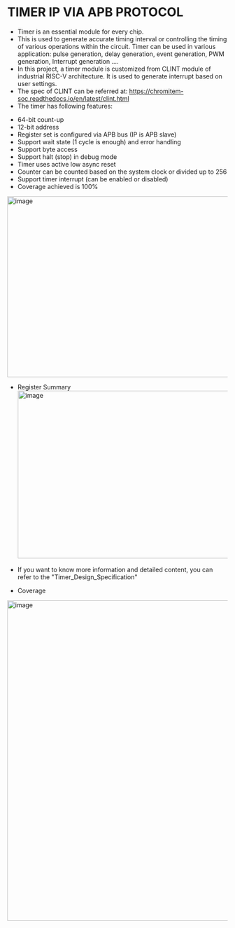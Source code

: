 # TIMER IP VIA APB PROTOCOL
- Timer is an essential module for every chip.
- This is used to generate accurate timing interval or controlling the timing of various operations within the circuit. Timer can be used in various application: pulse generation, delay generation, event generation, PWM generation, Interrupt generation ….
- In this project, a timer module is customized from CLINT module of industrial RISC-V architecture. It is used to generate interrupt based on user settings.
- The spec of CLINT can be referred at: https://chromitem-soc.readthedocs.io/en/latest/clint.html
- The timer has following features:
+ 64-bit count-up
+ 12-bit address
+ Register set is configured via APB bus (IP is APB slave)
+ Support wait state (1 cycle is enough) and error handling
+ Support byte access
+ Support halt (stop) in debug mode
+ Timer uses active low async reset
+ Counter can be counted based on the system clock or divided up to 256
+ Support timer interrupt (can be enabled or disabled)
+ Coverage achieved is 100%
<img width="701" height="413" alt="image" src="https://github.com/user-attachments/assets/76f7b037-0f0e-487d-b3d0-b6461fbfc989" />

- Register Summary
  <img width="786" height="383" alt="image" src="https://github.com/user-attachments/assets/3ac6b59d-a0e9-4894-8957-97044677f1f6" />
  
* If you want to know more information and detailed content, you can refer to the "Timer_Design_Specification"
- Coverage
<img width="528" height="732" alt="image" src="https://github.com/user-attachments/assets/a36d7e8f-112b-4ad5-9167-bf24bc260378" />
